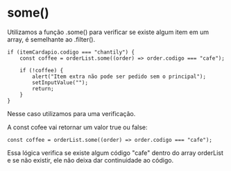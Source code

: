 # some()

Utilizamos a função .some() para verificar se existe algum item em um array, é semelhante ao .filter().

    if (itemCardapio.codigo === "chantily") {
        const coffee = orderList.some((order) => order.codigo === "cafe");

        if (!coffee) {
            alert("Item extra não pode ser pedido sem o principal");
            setInputValue("");
            return;
        }
    }

Nesse caso utilizamos para uma verificação.

A const cofee vai retornar um valor true ou false:

    const coffee = orderList.some((order) => order.codigo === "cafe");

Essa lógica verifica se existe algum código "cafe" dentro do array orderList e se não existir, ele não deixa dar continuidade ao código.
